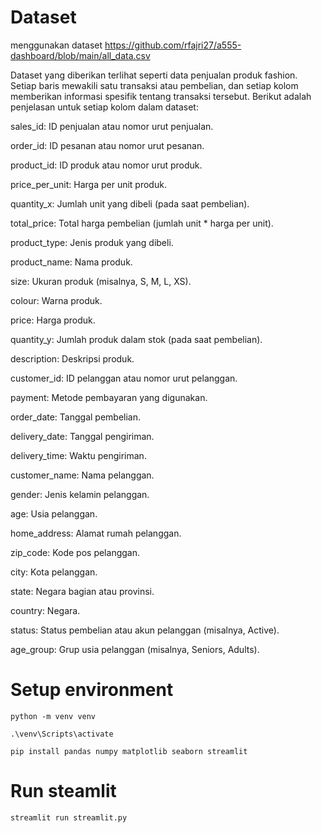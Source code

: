 # Dataset
 menggunakan dataset https://github.com/rfajri27/a555-dashboard/blob/main/all_data.csv 

Dataset yang diberikan terlihat seperti data penjualan produk fashion. Setiap baris mewakili satu transaksi atau pembelian, dan setiap kolom memberikan informasi spesifik tentang transaksi tersebut. Berikut adalah penjelasan untuk setiap kolom dalam dataset:

sales_id: ID penjualan atau nomor urut penjualan.

order_id: ID pesanan atau nomor urut pesanan.

product_id: ID produk atau nomor urut produk.

price_per_unit: Harga per unit produk.

quantity_x: Jumlah unit yang dibeli (pada saat pembelian).

total_price: Total harga pembelian (jumlah unit * harga per unit).

product_type: Jenis produk yang dibeli.

product_name: Nama produk.

size: Ukuran produk (misalnya, S, M, L, XS).

colour: Warna produk.

price: Harga produk.

quantity_y: Jumlah produk dalam stok (pada saat pembelian).

description: Deskripsi produk.

customer_id: ID pelanggan atau nomor urut pelanggan.

payment: Metode pembayaran yang digunakan.

order_date: Tanggal pembelian.

delivery_date: Tanggal pengiriman.

delivery_time: Waktu pengiriman.

customer_name: Nama pelanggan.

gender: Jenis kelamin pelanggan.

age: Usia pelanggan.

home_address: Alamat rumah pelanggan.

zip_code: Kode pos pelanggan.

city: Kota pelanggan.

state: Negara bagian atau provinsi.

country: Negara.

status: Status pembelian atau akun pelanggan (misalnya, Active).

age_group: Grup usia pelanggan (misalnya, Seniors, Adults).

# Setup environment


```
python -m venv venv

.\venv\Scripts\activate

pip install pandas numpy matplotlib seaborn streamlit
```

# Run steamlit 

```
streamlit run streamlit.py
```


